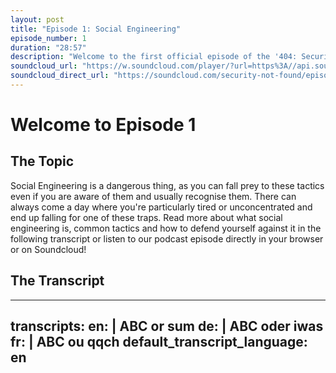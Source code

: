 ```yaml
---
layout: post
title: "Episode 1: Social Engineering"
episode_number: 1
duration: "28:57"
description: "Welcome to the first official episode of the '404: Security not Found' podcast! In this episode, we'll introduce you to what Social Engineering is, how to recognise it and how to react, should you ever fall prey to these tactics."
soundcloud_url: "https://w.soundcloud.com/player/?url=https%3A//api.soundcloud.com/tracks/2120024622&color=%2316d47b&auto_play=false&hide_related=true&show_comments=true&show_user=false&show_reposts=false&show_teaser=false"
soundcloud_direct_url: "https://soundcloud.com/security-not-found/episode1"
---
```


# Welcome to Episode 1

## The Topic

Social Engineering is a dangerous thing, as you can fall prey to these tactics even if you are aware of them and usually recognise them. There can always come a day where you're particularly tired or unconcentrated and end up falling for one of these traps. Read more about what social engineering is, common tactics and how to defend yourself against it in the following transcript or listen to our podcast episode directly in your browser or on Soundcloud!

## The Transcript
---
transcripts:
  en: |
    ABC or sum
  de: |
    ABC oder iwas
  fr: |
    ABC ou qqch
default_transcript_language: en
---
